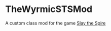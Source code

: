# TheWyrmicSTSMod

A custom class mod for the game [Slay the Spire](https://store.steampowered.com/app/646570/Slay_the_Spire/)

